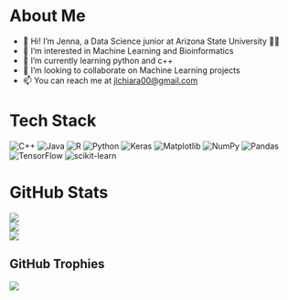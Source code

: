 # About Me
* 👋 Hi! I’m Jenna, a Data Science junior at Arizona State University 🔱✨
*  👀 I’m interested in Machine Learning and Bioinformatics
* 🌱 I’m currently learning python and c++
* 💞️ I’m looking to collaborate on Machine Learning projects
* 📫 You can reach me at jlchiara00@gmail.com

# Tech Stack
![C++](https://img.shields.io/badge/c++-%2300599C.svg?style=for-the-badge&logo=c%2B%2B&logoColor=white) ![Java](https://img.shields.io/badge/java-%23ED8B00.svg?style=for-the-badge&logo=openjdk&logoColor=white) ![R](https://img.shields.io/badge/r-%23276DC3.svg?style=for-the-badge&logo=r&logoColor=white) ![Python](https://img.shields.io/badge/python-3670A0?style=for-the-badge&logo=python&logoColor=ffdd54) ![Keras](https://img.shields.io/badge/Keras-%23D00000.svg?style=for-the-badge&logo=Keras&logoColor=white) ![Matplotlib](https://img.shields.io/badge/Matplotlib-%23ffffff.svg?style=for-the-badge&logo=Matplotlib&logoColor=black) ![NumPy](https://img.shields.io/badge/numpy-%23013243.svg?style=for-the-badge&logo=numpy&logoColor=white) ![Pandas](https://img.shields.io/badge/pandas-%23150458.svg?style=for-the-badge&logo=pandas&logoColor=white) ![TensorFlow](https://img.shields.io/badge/TensorFlow-%23FF6F00.svg?style=for-the-badge&logo=TensorFlow&logoColor=white) ![scikit-learn](https://img.shields.io/badge/scikit--learn-%23F7931E.svg?style=for-the-badge&logo=scikit-learn&logoColor=white)

# GitHub Stats
![](https://github-readme-stats.vercel.app/api?username=jlchiara&theme=blue_navy&hide_border=false&include_all_commits=false&count_private=false)<br/>
![](https://github-readme-streak-stats.herokuapp.com/?user=jlchiara&theme=blue_navy&hide_border=false)<br/>
![](https://github-readme-stats.vercel.app/api/top-langs/?username=jlchiara&theme=blue_navy&hide_border=false&include_all_commits=false&count_private=false&layout=compact)

## GitHub Trophies
![](https://github-profile-trophy.vercel.app/?username=jlchiara&theme=tokyonight&no-frame=false&no-bg=true&margin-w=4)
